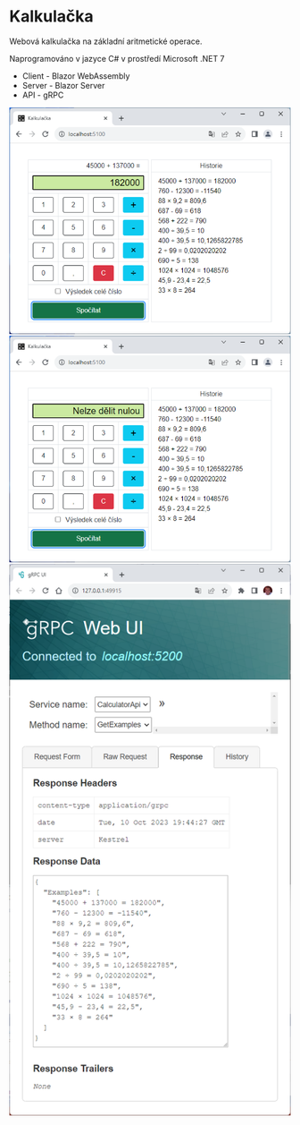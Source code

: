 # Kalkulačka
Webová kalkulačka na základní aritmetické operace. 

Naprogramováno v jazyce C# v prostředí Microsoft .NET 7

- Client - Blazor WebAssembly 
- Server - Blazor Server 
- API - gRPC

![Screenshot](Kalkulačka_1.png)
![Screenshot](Kalkulačka_2.png)
![Screenshot](Kalkulačka_3.png)

